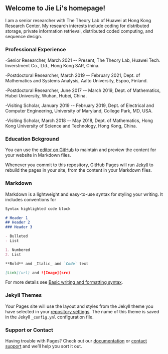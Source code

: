 ## **Welcome to Jie Li's homepage!**

I am a senior researcher with The Theory Lab of Huawei at Hong Kong Research Center. My research interests include coding for distributed storage, private information retrieval, distributed coded computing, and sequence design.

### **Professional Experience**

-Senior  Researcher, March 2021 -- Present, The Theory Lab, Huawei Tech. Inverstment Co., Ltd., Hong Kong SAR, China.

-Postdoctoral  Researcher, March 2019 -- February 2021, Dept. of Mathematics and Systems Analysis,  Aalto University,  Espoo, Finland.

-Postdoctoral  Researcher, June 2017 -- March 2019,  Dept. of Mathematics, Hubei University,  Wuhan, Hubei, China.

-Visiting  Scholar, January 2019 -- February 2019, Dept. of Electrical and Computer Engineering, University of Maryland,  College Park, MD, USA.

-Visiting  Scholar, March 2018 -- May 2018, Dept. of Mathematics, Hong Kong University of Science and Technology,  Hong Kong, China.

### **Education Bckground**



You can use the [editor on GitHub](https://github.com/jieli873/jieli873.github.io/edit/main/index.md) to maintain and preview the content for your website in Markdown files.

Whenever you commit to this repository, GitHub Pages will run [Jekyll](https://jekyllrb.com/) to rebuild the pages in your site, from the content in your Markdown files.

### Markdown

Markdown is a lightweight and easy-to-use syntax for styling your writing. It includes conventions for

```markdown
Syntax highlighted code block

# Header 1
## Header 2
### Header 3

- Bulleted
- List

1. Numbered
2. List

**Bold** and _Italic_ and `Code` text

[Link](url) and ![Image](src)
```

For more details see [Basic writing and formatting syntax](https://docs.github.com/en/github/writing-on-github/getting-started-with-writing-and-formatting-on-github/basic-writing-and-formatting-syntax).

### Jekyll Themes

Your Pages site will use the layout and styles from the Jekyll theme you have selected in your [repository settings](https://github.com/jieli873/jieli873.github.io/settings/pages). The name of this theme is saved in the Jekyll `_config.yml` configuration file.

### Support or Contact

Having trouble with Pages? Check out our [documentation](https://docs.github.com/categories/github-pages-basics/) or [contact support](https://support.github.com/contact) and we’ll help you sort it out.
